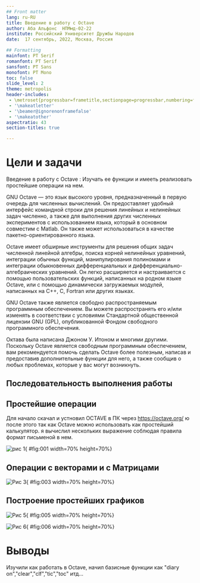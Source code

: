 ```yaml
---
## Front matter
lang: ru-RU
title: Введение в работу с Octave
author: Аба Альфонс  НПМмд-02-22
institute: Российский Университет Дружбы Народов
date:  17 сентябрь, 2022, Москва, Россия

## Formatting
mainfont: PT Serif
romanfont: PT Serif
sansfont: PT Sans
monofont: PT Mono
toc: false
slide_level: 2
theme: metropolis
header-includes: 
 - \metroset{progressbar=frametitle,sectionpage=progressbar,numbering=fraction}
 - '\makeatletter'
 - '\beamer@ignorenonframefalse'
 - '\makeatother'
aspectratio: 43
section-titles: true

---
```


# Цели и задачи

Введение в работу с Octave : Изучать ee функции и имееть реализовать  простейшие операции на нем. 

GNU Octave — это язык высокого уровня, предназначенный в первую очередь для численных вычислений. Он предоставляет удобный интерфейс командной строки для решения линейных и нелинейных задач численно, а также для выполнения других численных экспериментов с использованием языка, который в основном совместим с Matlab. Он также может использоваться в качестве пакетно-ориентированного языка.

Octave имеет обширные инструменты для решения общих задач численной линейной алгебры, поиска корней нелинейных уравнений, интеграции обычных функций, манипулирования полиномами и интеграции обыкновенных дифференциальных и дифференциально-алгебраических уравнений. Он легко расширяется и настраивается с помощью пользовательских функций, написанных на родном языке Octave, или с помощью динамически загружаемых модулей, написанных на C++, C, Fortran или других языках.

GNU Octave также является свободно распространяемым программным обеспечением. Вы можете распространять его и/или изменять в соответствии с условиями Стандартной общественной лицензии GNU (GPL), опубликованной Фондом свободного программного обеспечения.

Октава была написана Джоном У. Итоном и многими другими. Поскольку Octave является свободным программным обеспечением, вам рекомендуется помочь сделать Octave более полезным, написав и предоставив дополнительные функции для него, а также сообщив о любых проблемах, которые у вас могут возникнуть.

## Последовательность выполнения работы
## Простейшие операции

Для начало скачал и устновил OCTAVE в ПК через https://octave.org/ ю после этого так как Octave можно использовать как простейший калькулятор. я вычислил нескольких выражение соблюдая правила формат письменой в нем.

![рис 1](image/1.png){ #fig:001 width=70% height=70%}

## Операции с векторами и с Матрицами 

![Рис 3](image/3.png){ #fig:003 width=70% height=70%}

## Построение простейших графиков

![Рис 5](image/5.png){ #fig:005 width=70% height=70%}

![Рис 6](image/6.png){ #fig:006 width=70% height=70%}

# Выводы

Изучили как работать в Octave, начил базисные функции как "diary on","clear","clf","tic","toc" итд... 
